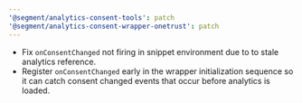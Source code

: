```yaml
---
'@segment/analytics-consent-tools': patch
'@segment/analytics-consent-wrapper-onetrust': patch
---
```


- Fix `onConsentChanged` not firing in snippet environment due to to stale analytics reference.
- Register `onConsentChanged` early in the wrapper initialization sequence so it can catch consent changed events that occur before analytics is loaded.
